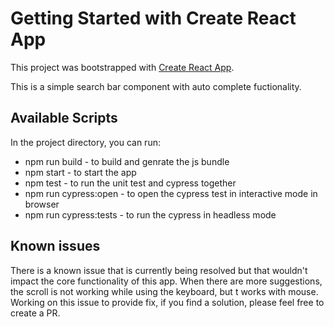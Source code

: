 # Getting Started with Create React App

This project was bootstrapped with [Create React App](https://github.com/facebook/create-react-app).

This is a simple search bar component with auto complete fuctionality.

## Available Scripts

In the project directory, you can run:

- npm run build - to build and genrate the js bundle
- npm start - to start the app
- npm test - to run the unit test and cypress together
- npm run cypress:open - to open the cypress test in interactive mode in browser
- npm run cypress:tests - to run the cypress in headless mode

## Known issues

There is a known issue that is currently being resolved but that wouldn't impact the core functionality of this app. When there are more suggestions, the scroll is not working while using the keyboard, but t works with mouse. Working on this issue to provide fix, if you find a solution, please feel free to create a PR.
